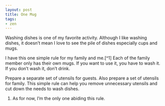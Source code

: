 ```yaml
---
layout: post
title: One Mug
tags:
- zen
---
```

Washing dishes is one of my favorite activity. Although I like washing dishes, it doesn’t mean I love to see the pile of dishes especially cups and mugs.

I have this one simple rule for my family and me.[^1] Each of the family member only has their own mugs. If you want to use it, you have to wash it. If you don’t wash it, don’t drink.

Prepare a separate set of utensils for guests. Also prepare a set of utensils for family. This simple rule can help you remove unnecessary utensils and cut down the needs to wash dishes.

1.  As for now, I’m the only one abiding this rule.
